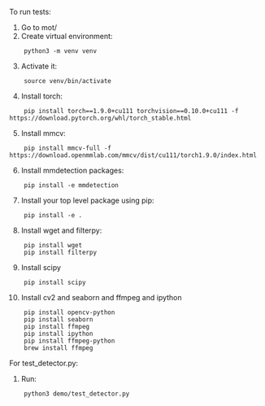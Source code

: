 To run tests:
1. Go to mot/
2. Create virtual environment:
```
    python3 -m venv venv
```
3. Activate it:
```
    source venv/bin/activate
```
4. Install torch:
```
    pip install torch==1.9.0+cu111 torchvision==0.10.0+cu111 -f https://download.pytorch.org/whl/torch_stable.html
```
5. Install mmcv:
```
    pip install mmcv-full -f https://download.openmmlab.com/mmcv/dist/cu111/torch1.9.0/index.html
```
6. Install mmdetection packages:
```
    pip install -e mmdetection
```
7. Install your top level package using pip:
```
    pip install -e .
```
8. Install wget and filterpy:
```
    pip install wget
    pip install filterpy
```

9. Install scipy

```
    pip install scipy
```

10. Install cv2 and seaborn and ffmpeg and ipython

```
    pip install opencv-python
    pip install seaborn
    pip install ffmpeg
    pip install ipython
    pip install ffmpeg-python
    brew install ffmpeg
```


For test_detector.py:
1. Run:
```
    python3 demo/test_detector.py
```
